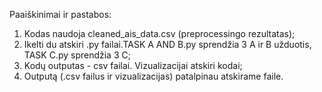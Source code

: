 Paaiškinimai ir pastabos:
1. Kodas naudoja cleaned_ais_data.csv (preprocessingo rezultatas);
2. Ikelti du atskiri .py failai.TASK A AND B.py sprendžia 3 A ir B užduotis, TASK C.py sprendžia 3 C;
3. Kodų outputas - csv failai. Vizualizacijai atskiri kodai;
4. Outputą (.csv failus ir vizualizacijas) patalpinau atskirame faile.
